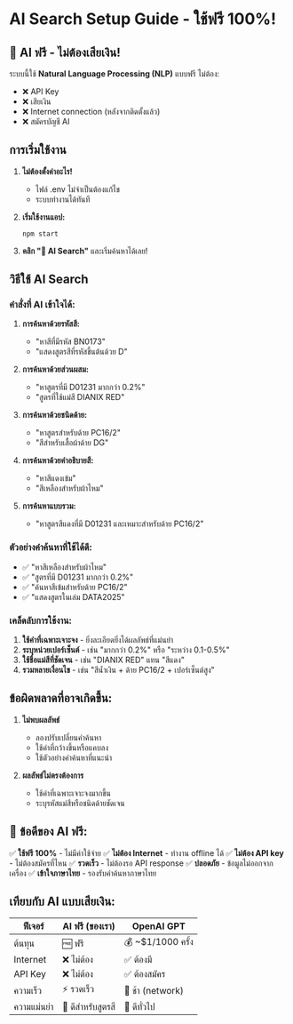 # AI Search Setup Guide - ใช้ฟรี 100%!

## 🎉 AI ฟรี - ไม่ต้องเสียเงิน!

ระบบนี้ใช้ **Natural Language Processing (NLP)** แบบฟรี ไม่ต้อง:
- ❌ API Key
- ❌ เสียเงิน
- ❌ Internet connection (หลังจากติดตั้งแล้ว)
- ❌ สมัครบัญชี AI

## การเริ่มใช้งาน

1. **ไม่ต้องตั้งค่าอะไร!**
   - ไฟล์ .env ไม่จำเป็นต้องแก้ไข
   - ระบบทำงานได้ทันที

2. **เริ่มใช้งานแอป:**
   ```bash
   npm start
   ```

3. **คลิก "🤖 AI Search"** และเริ่มค้นหาได้เลย!

## วิธีใช้ AI Search

### คำสั่งที่ AI เข้าใจได้:

1. **การค้นหาด้วยรหัสสี:**
   - "หาสีที่มีรหัส BN0173"
   - "แสดงสูตรสีที่รหัสขึ้นต้นด้วย D"

2. **การค้นหาด้วยส่วนผสม:**
   - "หาสูตรที่มี D01231 มากกว่า 0.2%"
   - "สูตรที่ใช้แม่สี DIANIX RED"

3. **การค้นหาด้วยชนิดด้าย:**
   - "หาสูตรสำหรับด้าย PC16/2"
   - "สีสำหรับเสื้อผ้าด้าย DG"

4. **การค้นหาด้วยคำอธิบายสี:**
   - "หาสีแดงเข้ม"
   - "สีเหลืองสำหรับผ้าไหม"

5. **การค้นหาแบบรวม:**
   - "หาสูตรสีแดงที่มี D01231 และเหมาะสำหรับด้าย PC16/2"

### ตัวอย่างคำค้นหาที่ใช้ได้ดี:

- ✅ "หาสีเหลืองสำหรับผ้าไหม"
- ✅ "สูตรที่มี D01231 มากกว่า 0.2%"
- ✅ "ค้นหาสีเข้มสำหรับด้าย PC16/2"
- ✅ "แสดงสูตรในเล่ม DATA2025"

### เคล็ดลับการใช้งาน:

1. **ใช้คำที่เฉพาะเจาะจง** - ยิ่งละเอียดยิ่งได้ผลลัพธ์ที่แม่นยำ
2. **ระบุหน่วยเปอร์เซ็นต์** - เช่น "มากกว่า 0.2%" หรือ "ระหว่าง 0.1-0.5%"
3. **ใช้ชื่อแม่สีที่ชัดเจน** - เช่น "DIANIX RED" แทน "สีแดง"
4. **รวมหลายเงื่อนไข** - เช่น "สีน้ำเงิน + ด้าย PC16/2 + เปอร์เซ็นต์สูง"

## ข้อผิดพลาดที่อาจเกิดขึ้น:

1. **ไม่พบผลลัพธ์**
   - ลองปรับเปลี่ยนคำค้นหา
   - ใช้คำที่กว้างขึ้นหรือแคบลง
   - ใช้ตัวอย่างคำค้นหาที่แนะนำ

2. **ผลลัพธ์ไม่ตรงต้องการ**
   - ใช้คำที่เฉพาะเจาะจงมากขึ้น
   - ระบุรหัสแม่สีหรือชนิดด้ายชัดเจน

## 🎁 ข้อดีของ AI ฟรี:

✅ **ใช้ฟรี 100%** - ไม่มีค่าใช้จ่าย
✅ **ไม่ต้อง Internet** - ทำงาน offline ได้
✅ **ไม่ต้อง API key** - ไม่ต้องสมัครที่ไหน
✅ **รวดเร็ว** - ไม่ต้องรอ API response
✅ **ปลอดภัย** - ข้อมูลไม่ออกจากเครื่อง
✅ **เข้าใจภาษาไทย** - รองรับคำค้นหาภาษาไทย

## เทียบกับ AI แบบเสียเงิน:

| ฟีเจอร์ | AI ฟรี (ของเรา) | OpenAI GPT |
|---------|----------------|------------|
| ต้นทุน | 🆓 ฟรี | 💰 ~$1/1000 ครั้ง |
| Internet | ❌ ไม่ต้อง | ✅ ต้องมี |
| API Key | ❌ ไม่ต้อง | ✅ ต้องสมัคร |
| ความเร็ว | ⚡ รวดเร็ว | 🐌 ช้า (network) |
| ความแม่นยำ | 🎯 ดีสำหรับสูตรสี | 🎯 ดีทั่วไป |